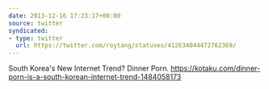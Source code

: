 ```yaml
---
date: 2013-12-16 17:23:17+00:00
source: twitter
syndicated:
- type: twitter
  url: https://twitter.com/roytang/statuses/412634044472762369/
---
```


South Korea's New Internet Trend? Dinner Porn. https://kotaku.com/dinner-porn-is-a-south-korean-internet-trend-1484058173